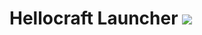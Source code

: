 Hellocraft Launcher <img src="https://ci.appveyor.com/api/projects/status/32r7s2skrgm9ubva?retina=true">
=====
